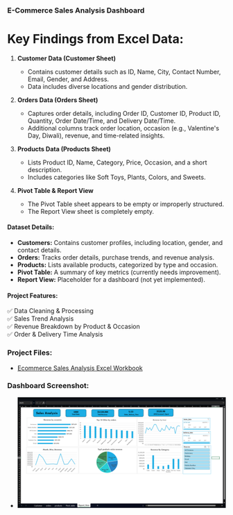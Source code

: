 ### **E-Commerce Sales Analysis Dashboard**
# Key Findings from  Excel Data:
1. **Customer Data (Customer Sheet)**
   - Contains customer details such as ID, Name, City, Contact Number, Email, Gender, and Address.
   - Data includes diverse locations and gender distribution.
     
2. **Orders Data (Orders Sheet)**
   - Captures order details, including Order ID, Customer ID, Product ID, Quantity, Order Date/Time, and Delivery Date/Time.
   - Additional columns track order location, occasion (e.g., Valentine's Day, Diwali), revenue, and time-related insights.

3. **Products Data (Products Sheet)**
   - Lists Product ID, Name, Category, Price, Occasion, and a short description.
   - Includes categories like Soft Toys, Plants, Colors, and Sweets.

4. **Pivot Table & Report View**
   - The Pivot Table sheet appears to be empty or improperly structured.
   - The Report View sheet is completely empty.

#### **Dataset Details:**
- **Customers:** Contains customer profiles, including location, gender, and contact details.
- **Orders:** Tracks order details, purchase trends, and revenue analysis.
- **Products:** Lists available products, categorized by type and occasion.
- **Pivot Table:** A summary of key metrics (currently needs improvement).
- **Report View:** Placeholder for a dashboard (not yet implemented).

#### **Project Features:**
✅ Data Cleaning & Processing  
✅ Sales Trend Analysis  
✅ Revenue Breakdown by Product & Occasion  
✅ Order & Delivery Time Analysis  

### Project Files:
- [Ecommerce Sales Analysis Excel Workbook](https://github.com/Shohanur97/Portfolio/blob/main/excel/Ecomerce_sales_analysis.xlsx)

### Dashboard Screenshot:
- ![Ecommerce Sales Analysis Dashboard](https://github.com/Shohanur97/Portfolio/blob/main/excel/Ecomerce_sales_analysis%20-%20Excel%202_11_2025%207_49_05%20PM.png)

